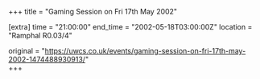 +++
title = "Gaming Session on Fri 17th May 2002"

[extra]
time = "21:00:00"
end_time = "2002-05-18T03:00:00Z"
location = "Ramphal R0.03/4"

original = "https://uwcs.co.uk/events/gaming-session-on-fri-17th-may-2002-1474488930913/"    
+++



